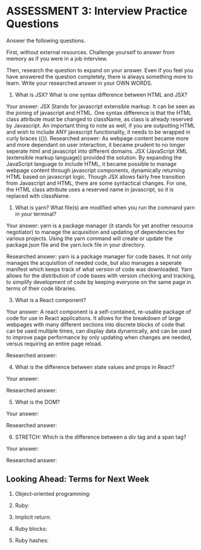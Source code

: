 # ASSESSMENT 3: Interview Practice Questions

Answer the following questions.

First, without external resources. Challenge yourself to answer from memory as if you were in a job interview.

Then, research the question to expand on your answer. Even if you feel you have answered the question completely, there is always something more to learn. Write your researched answer in your OWN WORDS.

1. What is JSX? What is one syntax difference between HTML and JSX?

Your answer:
JSX Stands for javascript extensible markup. It can be seen as the joining of javascript and HTML. One syntax difference is that the HTML class attribute must be changed to className, as class is already reserved by Javascript. An important thing to note as well, if you are outputting HTML and wish to include ANY javascript functionality, it needs to be wrapped in curly braces ({}).
Researched answer: As webpage content became more and more dependant on user interaction, it became prudent to no longer seperate html and javascript into different domains. JSX (JavaScript XML (extensible markup language)) provided the solution. By expanding the JavaScript language to include HTML, it became possible to manage webpage content through javascript components, dynamically returning HTML based on javascript logic. Though JSX allows fairly free transition from Javascript and HTML, there are some syntactical changes. For one, the HTML class attribute uses a reserved name in javascript, so it is replaced with className.

1. What is yarn? What file(s) are modified when you run the command yarn in your terminal?

Your answer: yarn is a package manager (it stands for yet another resource negotiator) to manage the acquisition and updating of dependencies for various projects. Using the yarn command will create or update the package.json file and the yarn.lock file in your directory.

Researched answer: yarn is a package manager for code bases. It not only manages the acquisition of needed code, but also manages a seperate manifest which keeps track of what version of code was downloaded. Yarn allows for the distribution of code bases with version checking and tracking, to simplify development of code by keeping everyone on the same page in terms of their code libraries.

3. What is a React component?

Your answer: A react component is a self-contained, re-usable package of code for use in React applications. It allows for the breakdown of large webpages with many different sections into discrete blocks of code that can be used multiple times, can display data dynamically, and can be used to improve page performance by only updating when changes are needed, versus requiring an entire page reload.

Researched answer:

4. What is the difference between state values and props in React?

Your answer:

Researched answer:

5. What is the DOM?

Your answer:

Researched answer:

6. STRETCH: Which is the difference between a div tag and a span tag?

Your answer:

Researched answer:

## Looking Ahead: Terms for Next Week

1. Object-oriented programming:

2. Ruby:

3. Implicit return:

4. Ruby blocks:

5. Ruby hashes:
